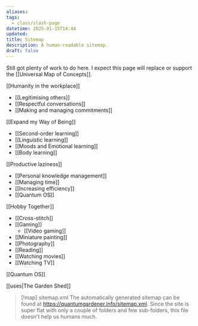 ```yaml
---
aliases: 
tags:
  - class/slash-page
datetime: 2025-01-15T14:44
updated: 
title: Sitemap
description: A human-readable sitemap.
draft: false
---
```

Still got plenty of work to do here. I expect this page will replace or support the [[Universal Map of Concepts]].

[[Humanity in the workplace]]
- [[Legitimising others]]
- [[Respectful conversations]]
- [[Making and managing commitments]]

[[Expand my Way of Being]]
- [[Second-order learning]]
- [[Linguistic learning]]
- [[Moods and Emotional learning]]
- [[Body learning]]

[[Productive laziness]]
- [[Personal knowledge management]]
- [[Managing time]]
- [[Increasing efficiency]]
- [[Quantum OS]]

[[Hobby Together]]
- [[Cross-stitch]]
- [[Gaming]]
	- [[Video gaming]]
- [[Miniature painting]]
- [[Photography]]
- [[Reading]]
- [[Watching movies]]
- [[Watching TV]]

[[Quantum OS]]

[[uses|The Garden Shed]]

> [!map] sitemap.xml
> The automatically generated sitemap can be found at https://quantumgardener.info/sitemap.xml. Since the site is super flat with only a couple of folders and few sub-folders, this file doesn't help us humans much.
